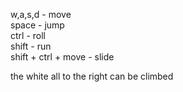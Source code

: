 w,a,s,d - move \
space - jump \
ctrl - roll \
shift - run \
shift + ctrl + move - slide 
 
the white all to the right can be climbed 

